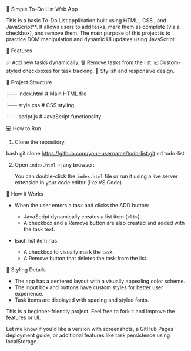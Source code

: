 📝 Simple To-Do List Web App

This is a basic To-Do List application built using HTML ,  CSS , and  JavaScript**. It allows users to add tasks, mark them as complete (via a checkbox), and remove them. The main purpose of this project is to practice DOM manipulation and dynamic UI updates using JavaScript.


 🚀 Features

 ✅ Add new tasks dynamically.
 🗑️ Remove tasks from the list.
 ☑️ Custom-styled checkboxes for task tracking.
 🎨 Stylish and responsive design.


📁 Project Structure

├── index.html      # Main HTML file

├── style.css       # CSS styling

└── script.js       # JavaScript functionality

💻 How to Run

1. Clone the repository:

  bash
   git clone https://github.com/your-username/todo-list.git
   cd todo-list
 

2. Open `index.html` in any browser:

   You can double-click the `index.html` file or run it using a live server extension in your code editor (like VS Code).

🧠 How It Works

* When the user enters a task and clicks the ADD  button:

  * JavaScript dynamically creates a list item (`<li>`).
  * A checkbox and a  Remove  button are also created and added with the task text.
* Each list item has:

  * A  checkbox  to visually mark the task.
  * A  Remove  button that deletes the task from the list.

🎨 Styling Details

* The app has a centered layout with a visually appealing color scheme.
* The input box and buttons have custom styles for better user experience.
* Task items are displayed with spacing and styled fonts.


This is a beginner-friendly project. Feel free to fork it and improve the features or UI.


Let me know if you'd like a version with screenshots, a GitHub Pages deployment guide, or additional features like task persistence using localStorage.
